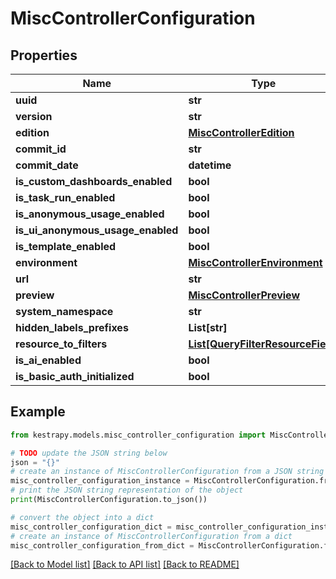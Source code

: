 # MiscControllerConfiguration


## Properties

Name | Type | Description | Notes
------------ | ------------- | ------------- | -------------
**uuid** | **str** |  | [optional] 
**version** | **str** |  | [optional] 
**edition** | [**MiscControllerEdition**](MiscControllerEdition.md) |  | [optional] 
**commit_id** | **str** |  | [optional] 
**commit_date** | **datetime** |  | [optional] 
**is_custom_dashboards_enabled** | **bool** |  | [optional] 
**is_task_run_enabled** | **bool** |  | [optional] 
**is_anonymous_usage_enabled** | **bool** |  | [optional] 
**is_ui_anonymous_usage_enabled** | **bool** |  | [optional] 
**is_template_enabled** | **bool** |  | [optional] 
**environment** | [**MiscControllerEnvironment**](MiscControllerEnvironment.md) |  | [optional] 
**url** | **str** |  | [optional] 
**preview** | [**MiscControllerPreview**](MiscControllerPreview.md) |  | [optional] 
**system_namespace** | **str** |  | [optional] 
**hidden_labels_prefixes** | **List[str]** |  | [optional] 
**resource_to_filters** | [**List[QueryFilterResourceField]**](QueryFilterResourceField.md) |  | [optional] 
**is_ai_enabled** | **bool** |  | [optional] 
**is_basic_auth_initialized** | **bool** |  | [optional] 

## Example

```python
from kestrapy.models.misc_controller_configuration import MiscControllerConfiguration

# TODO update the JSON string below
json = "{}"
# create an instance of MiscControllerConfiguration from a JSON string
misc_controller_configuration_instance = MiscControllerConfiguration.from_json(json)
# print the JSON string representation of the object
print(MiscControllerConfiguration.to_json())

# convert the object into a dict
misc_controller_configuration_dict = misc_controller_configuration_instance.to_dict()
# create an instance of MiscControllerConfiguration from a dict
misc_controller_configuration_from_dict = MiscControllerConfiguration.from_dict(misc_controller_configuration_dict)
```
[[Back to Model list]](../README.md#documentation-for-models) [[Back to API list]](../README.md#documentation-for-api-endpoints) [[Back to README]](../README.md)


